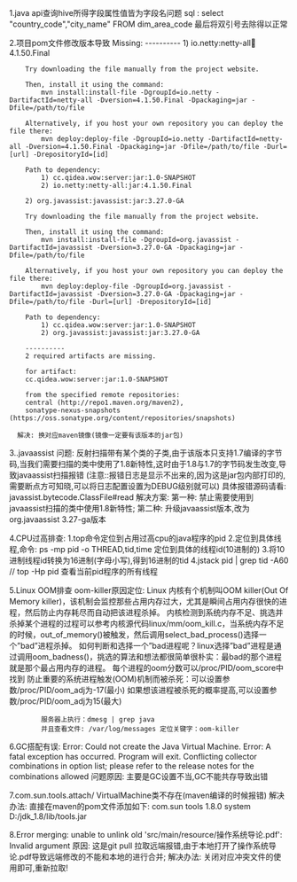 1.java api查询hive所得字段属性值皆为字段名问题
    sql : select "country_code","city_name" FROM  dim_area_code
    最后将双引号去除得以正常

2.项目pom文件修改版本导致
    	Missing:
    	----------
    	1) io.netty:netty-all:jar:4.1.50.Final

    	Try downloading the file manually from the project website.

    	Then, install it using the command:
    		mvn install:install-file -DgroupId=io.netty -DartifactId=netty-all -Dversion=4.1.50.Final -Dpackaging=jar -Dfile=/path/to/file

    	Alternatively, if you host your own repository you can deploy the file there:
    		mvn deploy:deploy-file -DgroupId=io.netty -DartifactId=netty-all -Dversion=4.1.50.Final -Dpackaging=jar -Dfile=/path/to/file -Durl=[url] -DrepositoryId=[id]

    	Path to dependency:
    		1) cc.qidea.wow:server:jar:1.0-SNAPSHOT
    		2) io.netty:netty-all:jar:4.1.50.Final

    	2) org.javassist:javassist:jar:3.27.0-GA

    	Try downloading the file manually from the project website.

    	Then, install it using the command:
    		mvn install:install-file -DgroupId=org.javassist -DartifactId=javassist -Dversion=3.27.0-GA -Dpackaging=jar -Dfile=/path/to/file

    	Alternatively, if you host your own repository you can deploy the file there:
    		mvn deploy:deploy-file -DgroupId=org.javassist -DartifactId=javassist -Dversion=3.27.0-GA -Dpackaging=jar -Dfile=/path/to/file -Durl=[url] -DrepositoryId=[id]

    	Path to dependency:
    		1) cc.qidea.wow:server:jar:1.0-SNAPSHOT
    		2) org.javassist:javassist:jar:3.27.0-GA

    	----------
    	2 required artifacts are missing.

    	for artifact:
    	cc.qidea.wow:server:jar:1.0-SNAPSHOT

    	from the specified remote repositories:
    	central (http://repo1.maven.org/maven2),
    	sonatype-nexus-snapshots (https://oss.sonatype.org/content/repositories/snapshots)

      解决: 换对应maven镜像(镜像一定要有该版本的jar包)


3..javaassist 问题:
    	反射扫描带有某个类的子类,由于该版本只支持1.7编译的字节码,当我们需要扫描的类中使用了1.8新特性,这时由于1.8与1.7的字节码发生改变,导致javaassist扫描报错
     (注意::报错日志是显示不出来的,因为这是jar包内部打印的,需要断点方可知晓,可以将日志配置设置为DEBUG级别就可以)
     具体报错源码请看: javassist.bytecode.ClassFile#read
      解决方案:
    	第一种: 禁止需要使用到javaassist扫描的类中使用1.8新特性;
    	第二种: 升级javaassist版本,改为org.javaassist 3.27-ga版本

4.CPU过高排查:
    	1.top命令定位到占用过高cpu的java程序的pid
        2.定位到具体线程,命令: ps -mp pid -o THREAD,tid,time 定位到具体的线程id(10进制的)
        3.将10进制线程id转换为16进制(字母小写),得到16进制的tid
        4.jstack pid | grep tid -A60
        // top -Hp pid 查看当前pid程序的所有线程

5.Linux OOM排查
    		oom-killer原因定位:
    		Linux 内核有个机制叫OOM killer(Out Of Memory killer)，该机制会监控那些占用内存过大，尤其是瞬间占用内存很快的进程，然后防止内存耗尽而自动把该进程杀掉。
    		内核检测到系统内存不足、挑选并杀掉某个进程的过程可以参考内核源代码linux/mm/oom_kill.c，当系统内存不足的时候，out_of_memory()被触发，然后调用select_bad_process()选择一个”bad”进程杀掉。
    		如何判断和选择一个”bad进程呢？linux选择”bad”进程是通过调用oom_badness()，挑选的算法和想法都很简单很朴实：最bad的那个进程就是那个最占用内存的进程。
    		每个进程的oom分数可以/proc/PID/oom_score中找到
    		防止重要的系统进程触发(OOM)机制而被杀死：可以设置参数/proc/PID/oom_adj为-17(最小)
    		如果想该进程被杀死的概率提高,可以设置参数/proc/PID/oom_adj为15(最大)

    		服务器上执行：dmesg | grep java
    		并且查看文件: /var/log/messages 定位关键字：oom-killer

6.GC搭配有误:
    	Error: Could not create the Java Virtual Machine.
    	Error: A fatal exception has occurred. Program will exit.
    	Conflicting collector combinations in option list; please refer to the release notes for the combinations allowed
    	问题原因: 主要是GC设置不当,GC不能共存导致出错


7.com.sun.tools.attach/ VirtualMachine类不存在(maven编译的时候报错)
    	解决办法:
    		直接在maven的pom文件添加如下:
    		<dependency>
                <groupId>com.sun</groupId>
                <artifactId>tools</artifactId>
                <version>1.8.0</version>
                <scope>system</scope>
                <!--改为自己本地对应的路径-->
                <systemPath>D:/jdk_1.8/lib/tools.jar</systemPath>
            </dependency>

8.Error merging: unable to unlink old 'src/main/resource/操作系统导论.pdf': Invalid argument
      原因:     这是git pull 拉取远端报错,由于本地打开了操作系统导论.pdf导致远端修改的不能和本地的进行合并;
      解决办法: 关闭对应冲突文件的使用即可,重新拉取!